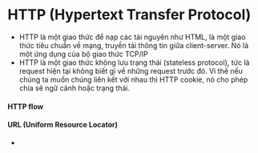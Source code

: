 # HTTP (Hypertext Transfer Protocol)

- HTTP là một giao thức để nạp các tài nguyên như HTML, là một giao thức tiêu chuẩn về mạng, truyền tải thông tin giữa client-server. Nó là một ứng dụng của bộ giao thức TCP/IP
- HTTP là một giao thức không lưu trạng thái (stateless protocol), tức là request hiện tại không biết gì về những request trước đó. Vì thế nếu chúng ta muốn chúng liên kết với nhau thì HTTP cookie, nó cho phép chia sẽ ngữ cảnh hoặc trạng thái.

#### HTTP flow

#### URL (Uniform Resource Locator)

-
